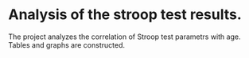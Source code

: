 # Analysis of the stroop test results.
The project analyzes the correlation of Stroop test parametrs with age. Tables and graphs are constructed. 
